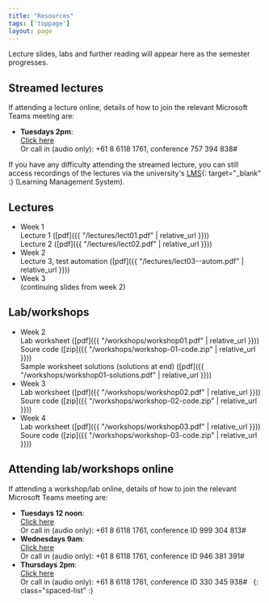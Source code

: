 ```yaml
---
title: "Resources"
tags: ['toppage']
layout: page
---
```


Lecture slides, labs and further reading will appear here as the semester progresses.

## Streamed lectures

If attending a lecture online, details of how
to join the relevant Microsoft Teams meeting are:

- **Tuesdays 2pm**:  
  [Click here](https://teams.microsoft.com/l/meetup-join/19%3a7112d4e6b5c7434dbf89f501e07af4c2%40thread.tacv2/1615259979805?context=%7b%22Tid%22%3a%2205894af0-cb28-46d8-8716-74cdb46e2226%22%2c%22Oid%22%3a%22e72c5de6-8733-4bc9-95bc-08b3eb1354a2%22%7d)   
  Or call in (audio only): +61 8 6118 1761, conference 757 394 838#

If you have any difficulty attending the streamed lecture,
you can still access recordings of the lectures via the
university's [LMS][lms]{: target="_blank" :} (Learning Management System).


[lms]: http://www.lms.uwa.edu.au/


## Lectures

- Week 1   
  Lecture 1 ([pdf]({{ "/lectures/lect01.pdf" | relative_url }}))  
  Lecture 2 ([pdf]({{ "/lectures/lect02.pdf" | relative_url }}))
- Week 2   
  Lecture 3, test automation ([pdf]({{ "/lectures/lect03--autom.pdf" | relative_url }}))
- Week 3  
  (continuing slides from week 2)

## Lab/workshops

- Week 2     
  Lab worksheet ([pdf]({{ "/workshops/workshop01.pdf" | relative_url }}))  
  Soure code ([zip]({{ "/workshops/workshop-01-code.zip" | relative_url }}))   
  Sample worksheet solutions (solutions at end) ([pdf]({{ "/workshops/workshop01-solutions.pdf" | relative_url }}))
- Week 3     
  Lab worksheet ([pdf]({{ "/workshops/workshop02.pdf" | relative_url }}))  
  Soure code ([zip]({{ "/workshops/workshop-02-code.zip" | relative_url }}))   
- Week 4     
  Lab worksheet ([pdf]({{ "/workshops/workshop03.pdf" | relative_url }}))  
  Soure code ([zip]({{ "/workshops/workshop-03-code.zip" | relative_url }}))   

## Attending lab/workshops online

If attending a workshop/lab online, details of how
to join the relevant Microsoft Teams meeting are:

- **Tuesdays 12 noon**:  
  [Click here](https://teams.microsoft.com/l/meetup-join/19%3a532e791d85b8469e8264524bacf5d283%40thread.tacv2/1614927592108?context=%7b%22Tid%22%3a%2205894af0-cb28-46d8-8716-74cdb46e2226%22%2c%22Oid%22%3a%22e72c5de6-8733-4bc9-95bc-08b3eb1354a2%22%7d)   
  Or call in (audio only): +61 8 6118 1761, conference ID 999 304 813#    
- **Wednesdays 9am**:  
  [Click here](https://teams.microsoft.com/l/meetup-join/19%3a242ae279c0e54c7d94973ce8a65630c3%40thread.tacv2/1614927827272?context=%7b%22Tid%22%3a%2205894af0-cb28-46d8-8716-74cdb46e2226%22%2c%22Oid%22%3a%22e72c5de6-8733-4bc9-95bc-08b3eb1354a2%22%7d)  
  Or call in (audio only): +61 8 6118 1761, conference ID 946 381 391#  
- **Thursdays 2pm**:  
  [Click here](https://teams.microsoft.com/l/meetup-join/19%3a58a2e590d5164f6e97f826f3ee06189b%40thread.tacv2/1614928022425?context=%7b%22Tid%22%3a%2205894af0-cb28-46d8-8716-74cdb46e2226%22%2c%22Oid%22%3a%22e72c5de6-8733-4bc9-95bc-08b3eb1354a2%22%7d)  
  Or call in (audio only): +61 8 6118 1761, conference ID 330 345 938#  
{: class="spaced-list" :}


